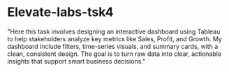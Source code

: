 # Elevate-labs-tsk4
"Here this task involves designing an interactive dashboard using Tableau to help stakeholders analyze key metrics like Sales, Profit, and Growth. My dashboard include filters, time-series visuals, and summary cards, with a clean, consistent design. The goal is to turn raw data into clear, actionable insights that support smart business decisions."
